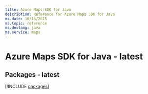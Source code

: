 ```yaml
---
title: Azure Maps SDK for Java
description: Reference for Azure Maps SDK for Java
ms.date: 10/16/2025
ms.topic: reference
ms.devlang: java
ms.service: maps
---
```

# Azure Maps SDK for Java - latest
## Packages - latest
[!INCLUDE [packages](maps-index.md)]